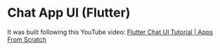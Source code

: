 # Chat App UI (Flutter)

It was built following this YouTube video: [Flutter Chat UI Tutorial | Apps From Scratch](https://youtu.be/h-igXZCCrrc)
